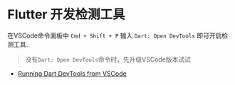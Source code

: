 # Flutter 开发检测工具

在VSCode命令面板中 `Cmd + Shift + P` 输入 `Dart: Open DevTools` 即可开启检测工具.

> 没有`Dart: Open DevTools`命令时，先升级VSCode版本试试

- [Running Dart DevTools from VSCode](https://flutter.github.io/devtools/vscode)
